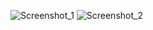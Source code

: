 ![Screenshot_1](https://user-images.githubusercontent.com/48917675/89075441-09d57b80-d333-11ea-89f3-cd3585cdca2d.jpg)
![Screenshot_2](https://user-images.githubusercontent.com/48917675/89075442-0a6e1200-d333-11ea-9620-ca85b4fb8344.jpg)
